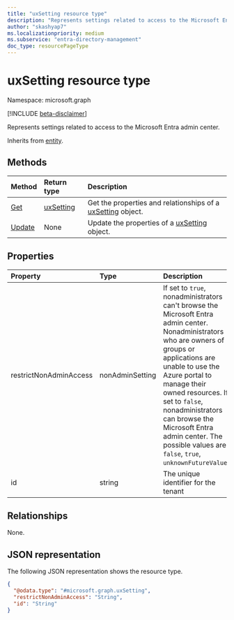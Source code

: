 ```yaml
---
title: "uxSetting resource type"
description: "Represents settings related to access to the Microsoft Entra admin center."
author: "skashyap7"
ms.localizationpriority: medium
ms.subservice: "entra-directory-management"
doc_type: resourcePageType
---
```


# uxSetting resource type

Namespace: microsoft.graph

[!INCLUDE [beta-disclaimer](../../includes/beta-disclaimer.md)]

Represents settings related to access to the Microsoft Entra admin center. 

Inherits from [entity](../resources/entity.md).

## Methods

|Method|Return type|Description|
|:---|:---|:---|
|[Get](../api/uxsetting-get.md)|[uxSetting](../resources/uxsetting.md)|Get the properties and relationships of a [uxSetting](../resources/uxsetting.md) object.|
|[Update](../api/uxsetting-update.md)|None|Update the properties of a [uxSetting](../resources/uxsetting.md) object.|

## Properties

|Property|Type|Description|
|:---|:---|:---|
|restrictNonAdminAccess|nonAdminSetting|If set to `true`, nonadministrators can't browse the Microsoft Entra admin center. Nonadministrators who are owners of groups or applications are unable to use the Azure portal to manage their owned resources. If set to `false`, nonadministrators can browse the Microsoft Entra admin center. The possible values are: `false`, `true`, `unknownFutureValue`.|
|id| string | The unique identifier for the tenant|

## Relationships

None.

## JSON representation

The following JSON representation shows the resource type.

<!-- {
  "blockType": "resource",
  "keyProperty": "id",
  "@odata.type": "microsoft.graph.uxSetting",
  "openType": false
}
-->
``` json
{
  "@odata.type": "#microsoft.graph.uxSetting",
  "restrictNonAdminAccess": "String",
  "id": "String"
}
```
